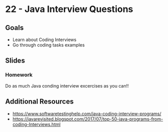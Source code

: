 # 22 - Java Interview Questions

<Teacher name="Hadeer"></Teacher>

## Goals
- Learn about Coding Interviews
- Go through coding tasks examples 

## Slides

<GoogleSlides src="https://docs.google.com/presentation/d/e/2PACX-1vTOCHFzdjem3Q_235X8Nkc7IZYfLlo5wrDXtSXvCnYMTmj0Dbt7cS0cKzKmWMsF2Nrh9D79tJRw2zkR/embed?start=false&loop=false&delayms=3000"></GoogleSlides>


### Homework

Do as much Java conding interview excercises as you can!! 


## Additional Resources

 - https://www.softwaretestinghelp.com/java-coding-interview-programs/
 - https://javarevisited.blogspot.com/2017/07/top-50-java-programs-from-coding-Interviews.html
 

